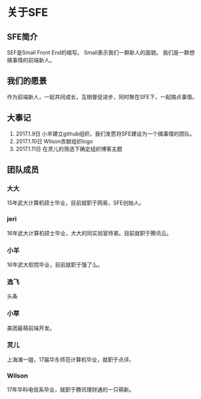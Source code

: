 # 关于SFE
## SFE简介
SEF是Small Front End的缩写。 Small表示我们一群新人的面貌。
我们是一群想搞事情的前端新人。

## 我们的愿景
作为前端新人，一起共同成长，互相督促进步，同时聚在SFE下，一起搞点事情。

## 大事记
1. 2017.1.9日 小羊建立github组织，我们发愿将SFE建设为一个搞事情的团队。
2. 2017.1.10日 Wilson贡献组织logo
3. 2017.1.11日 在灵儿的筛选下确定组织博客主题


## 团队成员
### 大大
15年武大计算机硕士毕业，目前就职于网易，SFE创始人。

### jeri
16年武大计算机硕士毕业，大大的同实验室师弟。目前就职于腾讯云。

### 小羊
16年武大软院毕业，目前就职于饿了么。

### 逸飞
头条

### 小草
美团最萌前端开发。

### 灵儿
上海滩一姐，17届华东师范计算机毕业，就职于点评。

### Wilson
17年华科电信系毕业，就职于腾讯理财通的一只萌新。


